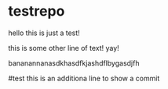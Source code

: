 testrepo
========
hello this is just a test!

this is some other line of text! yay!

bananannanasdkhasdfkjashdflbygasdjfh

#test
this is an additiona line to show a commit